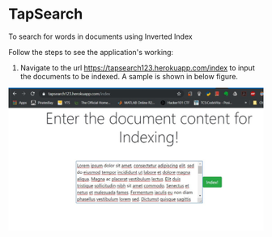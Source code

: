 # TapSearch
 To search for words in documents using Inverted Index

Follow the steps to see the application's working:

1. Navigate to the url https://tapsearch123.herokuapp.com/index to input the documents to be indexed. A sample is shown in below figure.

![Image of Yaktocat](outputs/index.jpg)
